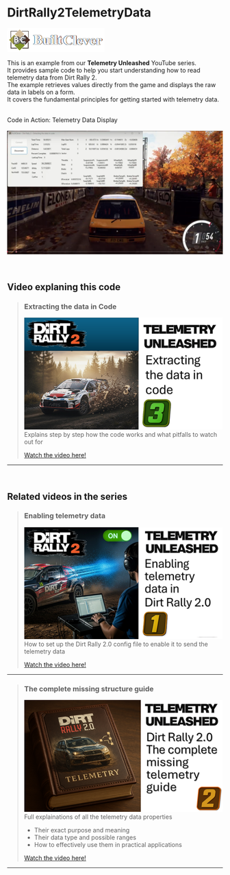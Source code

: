 # DirtRally2TelemetryData  
[![BuiltClever logo](https://raw.githubusercontent.com/BuiltClever/SharedReadMeImages/main/images/BuiltCleverLogo3.png)](https://www.youtube.com/@builtClever) 

This is an example from our **Telemetry Unleashed** YouTube series.  
It provides sample code to help you start understanding how to read telemetry data from Dirt Rally 2.  
The example retrieves values directly from the game and displays the raw data in labels on a form. <br>
It covers the fundamental principles for getting started with telemetry data.  <br><br>

Code in Action: Telemetry Data Display<br><br>
![Screenshot](https://raw.githubusercontent.com/BuiltClever/SharedReadMeImages/main/images/ExtractingTheDataInCode_ScreenShot.webp)

<br>

Video explaning this code
---
> ### Extracting the data in Code
> [![video3](https://raw.githubusercontent.com/BuiltClever/SharedReadMeImages/main/images/Extracting%20the%20data%20in%20Code.webp)](https://www.youtube.com/watch?v=y54JsC7V1no)<br>
> Explains step by step how the code works and what pitfalls to watch out for
> 
> [Watch the video here!](https://www.youtube.com/watch?v=y54JsC7V1no)
---

<br>

Related videos in the series
---
> ### Enabling telemetry data
> [![video1](https://raw.githubusercontent.com/BuiltClever/SharedReadMeImages/main/images/EnablingTelemetryData.webp)](https://www.youtube.com/watch?v=Scy-xjmJ-kU)<br>
> How to set up the Dirt Rally 2.0 config file to enable it to send the telemetry data
> 
> [Watch the video here!](https://www.youtube.com/watch?v=Scy-xjmJ-kU)
---


> ### The complete missing structure guide
> [![video2](https://raw.githubusercontent.com/BuiltClever/SharedReadMeImages/main/images/TheCompleteMissingStructureGuide.webp)](https://www.youtube.com/watch?v=c9YiPMefTNY)<br>
> Full explainations of all the telemetry data properties<br>
> * Their exact purpose and meaning
> * Their data type and possible ranges
> * How to effectively use them in practical applications  
> 
> [Watch the video here!](https://www.youtube.com/watch?v=c9YiPMefTNY)
---







